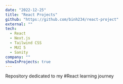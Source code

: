 ```yaml
---
date: "2022-12-25"
title: "React Projects"
github: "https://github.com/binh234/react-project"
external: ""
tech:
  - React
  - Next.js
  - Tailwind CSS
  - MUI 5
  - Sanity
company: ""
showInProjects: true
---
```


Repository dedicated to my #React learning journey
